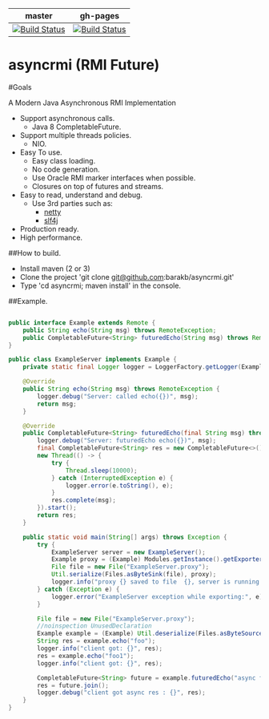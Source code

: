 master | gh-pages
-------|---------
[![Build Status](https://travis-ci.org/barakb/asyncrmi.svg?branch=master)](https://travis-ci.org/barakb/asyncrmi) | [![Build Status](https://travis-ci.org/barakb/asyncrmi.svg?branch=gh-pages)](https://github.com/barakb/asyncrmi/tree/gh-pages)

asyncrmi (RMI Future)
=====================

#Goals

A Modern Java Asynchronous RMI Implementation

- Support asynchronous calls.
    * Java 8 CompletableFuture.
- Support multiple threads policies.
    * NIO.
- Easy To use.
    * Easy class loading.
    * No code generation.
    * Use Oracle RMI marker interfaces when possible.
    * Closures on top of futures and streams.
- Easy to read, understand and debug.
     * Use 3rd parties such as:
        + [netty](http://netty.io/)
        + [slf4j](http://www.slf4j.org/)
- Production ready.
- High performance.


##How to build.

- Install maven (2 or 3)
- Clone the project 'git clone git@github.com:barakb/asyncrmi.git'
- Type 'cd asyncrmi; maven install' in the console.

##Example.

```java

public interface Example extends Remote {
    public String echo(String msg) throws RemoteException;
    public CompletableFuture<String> futuredEcho(String msg) throws RemoteException;
}

public class ExampleServer implements Example {
    private static final Logger logger = LoggerFactory.getLogger(ExampleServer.class);

    @Override
    public String echo(String msg) throws RemoteException {
        logger.debug("Server: called echo({})", msg);
        return msg;
    }

    @Override
    public CompletableFuture<String> futuredEcho(final String msg) throws RemoteException {
        logger.debug("Server: futuredEcho echo({})", msg);
        final CompletableFuture<String> res = new CompletableFuture<>();
        new Thread(() -> {
            try {
                Thread.sleep(10000);
            } catch (InterruptedException e) {
                logger.error(e.toString(), e);
            }
            res.complete(msg);
        }).start();
        return res;
    }

    public static void main(String[] args) throws Exception {
        try {
            ExampleServer server = new ExampleServer();
            Example proxy = (Example) Modules.getInstance().getExporter().export(server);
            File file = new File("ExampleServer.proxy");
            Util.serialize(Files.asByteSink(file), proxy);
            logger.info("proxy {} saved to file  {}, server is running at: {}:{}", proxy, file.getAbsolutePath());
        } catch (Exception e) {
            logger.error("ExampleServer exception while exporting:", e);
        }

        File file = new File("ExampleServer.proxy");
        //noinspection UnusedDeclaration
        Example example = (Example) Util.deserialize(Files.asByteSource(file));
        String res = example.echo("foo");
        logger.info("client got: {}", res);
        res = example.echo("foo1");
        logger.info("client got: {}", res);

        CompletableFuture<String> future = example.futuredEcho("async foo");
        res = future.join();
        logger.debug("client got async res : {}", res);
    }
}
```